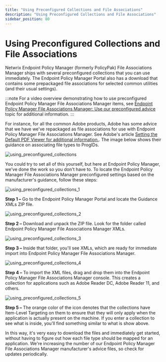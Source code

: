 ```yaml
---
title: "Using Preconfigured Collections and File Associations"
description: "Using Preconfigured Collections and File Associations"
sidebar_position: 80
---
```


# Using Preconfigured Collections and File Associations

Netwrix Endpoint Policy Manager (formerly PolicyPak) File Associations Manager ships with several
preconfigured collections that you can use immediately. The Endpoint Policy Manager Portal also has
a download that contains some prepackaged file associations for selected common utilities (and their
usual settings).

:::note
For a video overview demonstrating how to use preconfigured Endpoint Policy Manager File
Associations Manager items, see
[Endpoint Policy Manager File Associations Manager: Use our preconfigured advice](/docs/endpointpolicymanager/components/fileassociationsmanager/videolearningcenter/gettingstarted/preconfiguredadvice.md)
topic for additional information.
:::


For instance, for all the common Adobe products, Adobe has some advice that we have we've repackaged
as file associations for use with Endpoint Policy Manager File Associations Manager. See Adobe's
article
[Setting the Default PDF Viewer](https://www.adobe.com/devnet-docs/acrobatetk/tools/AdminGuide/pdfviewer.html)[ for additional information.](https://www.adobe.com/devnet-docs/acrobatetk/tools/AdminGuide/pdfviewer.html).
The image below shows their guidance on associating file types to ProgIDs.

![using_preconfigured_collections](/images/endpointpolicymanager/fileassociations/collections/using_preconfigured_collections.webp)

You could try to set all of this yourself, but here at Endpoint Policy Manager, we've done the work
so you don't have to. To locate the Endpoint Policy Manager File Associations Manager preconfigured
settings based on the manufacturer's guidance, follow these steps:

![using_preconfigured_collections_1](/images/endpointpolicymanager/fileassociations/collections/using_preconfigured_collections_1.webp)

**Step 1 –** Go to the Endpoint Policy Manager Portal and locate the Guidance XMLs ZIP file.

![using_preconfigured_collections_2](/images/endpointpolicymanager/fileassociations/collections/using_preconfigured_collections_2.webp)

**Step 2 –** Download and unpack the ZIP file. Look for the folder called Endpoint Policy Manager
File Associations Manager XMLs.

![using_preconfigured_collections_3](/images/endpointpolicymanager/fileassociations/collections/using_preconfigured_collections_3.webp)

**Step 3 –** Inside that folder, you'll see XMLs, which are ready for immediate import into Endpoint
Policy Manager File Associations Manager.

![using_preconfigured_collections_4](/images/endpointpolicymanager/fileassociations/collections/using_preconfigured_collections_4.webp)

**Step 4 –** To import the XML files, drag and drop them into the Endpoint Policy Manager File
Associations Manager console. This creates a collection for applications such as Adobe Reader DC,
Adobe Reader 11, and others.

![using_preconfigured_collections_5](/images/endpointpolicymanager/fileassociations/collections/using_preconfigured_collections_5.webp)

**Step 5 –** The orange color of the icon denotes that the collections have Item-Level Targeting on
them to ensure that they will only apply when the application is actually present on the machine. If
you enter a collection to see what is inside, you'll find something similar to what is show above.

In this way, it's very easy to download the files and immediately get started, without having to
figure out how each file type should be mapped for an application. We're increasing the number of
our Endpoint Policy Manager File Associations Manager manufacturer's advice files, so check for
updates periodically.
